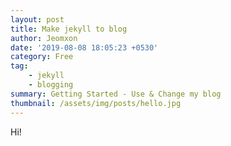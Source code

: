 ```yaml
---
layout: post
title: Make jekyll to blog
author: Jeomxon
date: '2019-08-08 18:05:23 +0530'
category: Free
tag: 
    - jekyll
    - blogging
summary: Getting Started - Use & Change my blog
thumbnail: /assets/img/posts/hello.jpg
---
```


Hi!